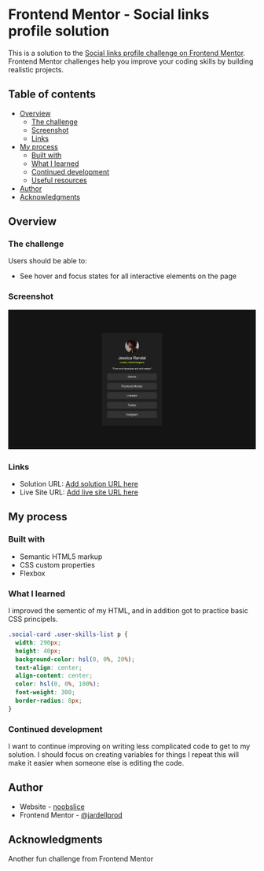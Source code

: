 # Frontend Mentor - Social links profile solution

This is a solution to the [Social links profile challenge on Frontend Mentor](https://www.frontendmentor.io/challenges/social-links-profile-UG32l9m6dQ). Frontend Mentor challenges help you improve your coding skills by building realistic projects.

## Table of contents

- [Overview](#overview)
  - [The challenge](#the-challenge)
  - [Screenshot](#screenshot)
  - [Links](#links)
- [My process](#my-process)
  - [Built with](#built-with)
  - [What I learned](#what-i-learned)
  - [Continued development](#continued-development)
  - [Useful resources](#useful-resources)
- [Author](#author)
- [Acknowledgments](#acknowledgments)

## Overview

### The challenge

Users should be able to:

- See hover and focus states for all interactive elements on the page

### Screenshot

![](/Project_screenshot.png)

### Links

- Solution URL: [Add solution URL here](https://your-solution-url.com)
- Live Site URL: [Add live site URL here](https://your-live-site-url.com)

## My process

### Built with

- Semantic HTML5 markup
- CSS custom properties
- Flexbox

### What I learned

I improved the sementic of my HTML, and in addition got to practice basic CSS principels.

```css
.social-card .user-skills-list p {
  width: 290px;
  height: 40px;
  background-color: hsl(0, 0%, 20%);
  text-align: center;
  align-content: center;
  color: hsl(0, 0%, 100%);
  font-weight: 300;
  border-radius: 8px;
}
```

### Continued development

I want to continue improving on writing less complicated code to get to my solution. I should focus on creating variables for things I repeat this will make it easier when someone else is editing the code.

## Author

- Website - [noobslice](https://noobslice.com)
- Frontend Mentor - [@jardellprod](https://www.frontendmentor.io/profile/jardellprod)

## Acknowledgments

Another fun challenge from Frontend Mentor
